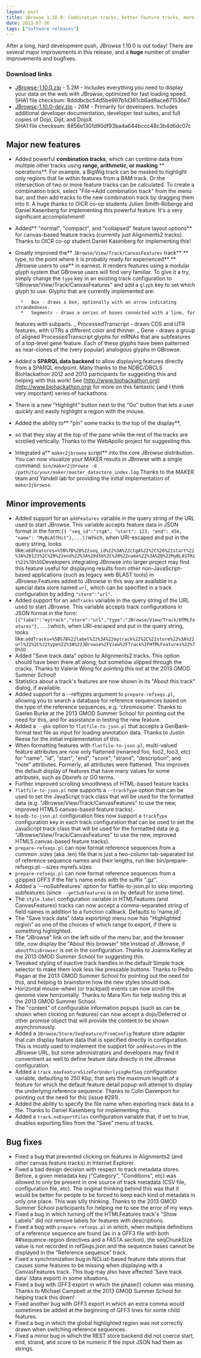 ```yaml
---
layout: post
title: JBrowse 1.10.0: Combination tracks, better feature tracks, more glyphs, SPARQL support, and track pinning!
date: 2013-07-30
tags: ["Software releases"]
---
```


After a long, hard development push, JBrowse 1.10.0 is out today! There are
several major improvements in this release, and a **huge** number of smaller
improvements and bugfixes.

### Download links

- [JBrowse-1.10.0.zip](/wordpress/wp-content/plugins/download-monitor/download.php?id=61 "download JBrowse-1.10.0.zip") -
5.2M - Includes everything you need to display your data on the web with
JBrowse, optimized for fast loading speed.
  <div>SHA1 file checksum: 8dddbcbc54d5be967b1d381cb6ad8ace671536e7</div>
- [JBrowse-1.10.0-dev.zip](http://jbrowse.org/wordpress/wp-content/plugins/download-monitor/download.php?id=62 "download JBrowse-1.10.0-dev.zip") -
26M - Primarily for developers. Includes additional developer documentation,
developer test suites, and full copies of Dojo, Dijit, and DojoX.
  <div>SHA1 file checksum: 8856e1301d90df93ba4a644bccc48c3b4d6dc07c</div>

## Major new features

- Added powerful **combination tracks**, which can combine data from multiple
  other tracks using **range, arithmetic, or masking** ** operations**. For
  example, a BigWig track can be masked to highlight only regions that lie
  within features from a BAM track. Or the intersection of two or more feature
  tracks can be calculated. To create a combination track, select "File->Add
  combination track" from the menu bar, and then add tracks to the new
  combination track by dragging them into it. A huge thanks to OICR co-op
  students Julien Smith-Roberge and Daniel Kasenberg for implementing this
  powerful feature. It's a very significant accomplishment!
- Added** "normal", "compact", and "collapsed" feature layout options** for
  canvas-based feature tracks (currently just Alignments2 tracks). Thanks to
  OICR co-op student Daniel Kasenberg for implementing this!
- Greatly improved the** `JBrowse/View/Track/CanvasFeatures` track** ** type, to
  the point where it is probably ready for experienced** ** JBrowse users to
  use** in earnest. It renders features using a modular glyph system that
  GBrowse users will find very familiar. To give it a try, simply change the
  `type` key in an existing track configuration to
  "JBrowse/View/Track/CanvasFeatures" and add a `glyph` key to set which glyph
  to use. Glyphs that are currently implemented are:

        *   Box - draws a box, optionally with an arrow indicating strandedness.
        *   Segments - draws a series of boxes connected with a line, for

    features with subparts. _ ProcessedTranscript - draws CDS and UTR features,
    with UTRs a different color and thinner. _ Gene - draws a group of aligned
    ProcessedTranscript glyphs for mRNAs that are subfeatures of a top-level
    gene feature. Each of these glyphs have been patterned as near-clones of the
    (very popular) analogous glyphs in GBrowse.

- Added a **SPARQL data backend** to allow displaying features directly from a
  SPARQL endpoint. Many thanks to the NDBC/DBCLS BioHackathon 2012 and 2013
  participants for suggesting this and helping with this work! See
  [http://www.biohackathon.org](http://www.biohackathon.org) for more on this
  fantastic (and I think very important) series of hackathons.
- There is a new "Highlight" button next to the "Go" button that lets a user
  quickly and easily highlight a region with the mouse.
- Added the ability to** "pin" some tracks to the top of the display**,
- so that they stay at the top of the pane while the rest of the tracks are
  scrolled vertically. Thanks to the WebApollo project for suggesting this.
- Integrated a** `maker2jbrowse` script** into the core JBrowse distribution.
  You can now visualize your MAKER results in JBrowse with a single command:
  `bin/maker2jbrowse -d /path/to/your/maker/master_datastore_index.log` Thanks
  to the MAKER team and Yandell lab for providing the initial implementation of
  `maker2jbrowse`.

## Minor improvements

- Added support for an `addFeatures` variable in the query string of the URL
  used to start JBrowse. This variable accepts feature data in JSON format in
  the
  form:`[{ "seq_id":"ctgA", "start": 123, "end": 456, "name": "MyBLASTHit"},...}]`which,
  when URI-escaped and put in the query string, looks
  like:`addFeatures=%5B%7B%20%22seq_id%22%3A%22ctgA%22%2C%20%22start%22%3A%20123%2C%20%22end%22%3A%20456%2C%20%22name%22%3A%20%22MyBLASTHit%22%7D%5D`Developers
  integrating JBrowse into larger project may find this feature useful for
  displaying results from other non-JavaScript-based applications (such as
  legacy web BLAST tools) in JBrowse.Features added to JBrowse in this way are
  available in a special data store named `url`, which can be specified in a
  track configuration by adding `"store":"url"`.
- Added support for an `addTracks` variable in the query string of the URL used
  to start JBrowse. This variable accepts track configurations in JSON format in
  the
  form:`[{"label":"mytrack","store":"url","type":"JBrowse/View/Track/HTMLFeatures"},...]`which,
  when URI-escaped and put in the query string, looks
  like:`addTracks=%5B%7B%22label%22%3A%22mytrack%22%2C%22store%22%3A%22url%22%2C%22type%22%3A%22JBrowse%2FView%2FTrack%2FHTMLFeatures%22%7D%5D`
- Added "Save track data" option to Alignments2 tracks. This option should have
  been there all along, but somehow slipped through the cracks. Thanks to
  Valerie Wong for pointing this out at the 2013 GMOD Summer School!
- Statistics about a track's features are now shown in its "About this track"
  dialog, if available.
- Added support for a --reftypes argument to `prepare-refseqs.pl`, allowing you
  to search a database for reference sequences based on the type of the
  reference sequences, e.g. 'chromosome'. Thanks to Gaelen Burke at the 2013
  GMOD Summer School for pointing out the need for this, and for assistance in
  testing the new feature.
- Added a `--gbk` option to `flatfile-to-json.pl` that accepts a GenBank-format
  text file as input for loading annotation data. Thanks to Justin Reese for the
  initial implementation of this.
- When formatting features with `flatfile-to-json.pl`, multi-valued feature
  attributes are now only flattened (renamed foo, foo2, foo3, etc) for "name",
  "id", "start", "end", "score", "strand", "description", and "note" attributes.
  Formerly, all attributes were flattened. This improves the default display of
  features that have many values for some attributes, such as Dbxrefs or GO
  terms.
- Further improved scrolling smoothness of HTML-based feature tracks.
- `flatfile-to-json.pl` now supports a `--trackType` option that can be used to
  set the JavaScript track class that will be used for the formatted data (e.g.
  "JBrowse/View/Track/CanvasFeatures" to use the new, improved HTML5
  canvas-based feature tracks).
- `biodb-to-json.pl` configuration files now support a `trackType` configuration
  key in each track configuration that can be used to set the JavaScript track
  class that will be used for the formatted data (e.g.
  "JBrowse/View/Track/CanvasFeatures" to use the new, improved HTML5
  canvas-based feature tracks).
- `prepare-refseqs.pl` can now format reference sequences from a common .sizes
  (aka .len) file that is just a two-column tab-separated list of reference
  sequence names and their lengths, run like: bin/prepare-refseqs.pl --sizes
  myrefs.sizes
- `prepare-refseqs.pl` can now format reference sequences from a gzipped GFF3 if
  the file's name ends with the suffix ".gz".
- Added a '--noSubfeatures' option for flatfile-to-json.pl to skip importing
  subfeatures (since `--getSubfeatures` is on by default for some time).
- The `style.label` configuration variable in HTMLFeatures (and CanvasFeatures)
  tracks can now accept a comma-separated string of field names in addition to a
  function callback. Defaults to 'name,id';
- The "Save track data" (data exporting) menu now has "Highlighted region" as
  one of the choices of which range to export, if there is something
  highlighted.
- The "JBrowse" link on the left side of the menu bar, and the browser title,
  now display the "About this browser" title instead of JBrowse, if
  `aboutThisBrowser` is set in the configuration. Thanks to Joanna Kelley at the
  2013 GMOD Summer School for suggesting this.
- Tweaked styling of inactive track handles in the default Simple track selector
  to make them look less like pressable buttons. Thanks to Pedro Pagan at the
  2013 GMOD Summer School for pointing out the need for this, and helping to
  brainstorm how the new styles should look.
- Horizontal mouse-wheel (or trackpad) events can now scroll the genome view
  horizontally. Thanks to Mara Kim for help testing this at the 2013 GMOD Summer
  School.
- The "content" of configurable information popups (such as can be shown when
  clicking on features) can now accept a dojo/Deferred or other promise object
  that will provide the content to be shown asynchronously.
- Added a `JBrowse/Store/SeqFeature/FromConfig` feature store adapter that can
  display feature data that is specified directly in configuration. This is
  mostly used to implement the support for `addFeatures` in the JBrowse URL, but
  some administrators and developers may find it conventient as well to define
  feature data directly in the JBrowse configuration.
- Added a `track.maxFeatureSizeForUnderlyingRefSeq` configuration variable,
  defaulting to 250 Kbp, that sets the maximum length of a feature for which the
  default feature detail popup will attempt to display the underlying reference
  sequence. Thanks to Colin Davenport for pointing out the need for this (issue
  #291).
- Added the ability to specify the file name when exporting track data to a
  file. Thanks to Daniel Kasenberg for implementing this.
- Added a `track.noExportFiles` configuration variable that, if set to true,
  disables exporting files from the "Save" menu of tracks.

## Bug fixes

- Fixed a bug that prevented clicking on features in Alignments2 (and other
  canvas feature tracks) in Internet Explorer.
- Fixed a bad design decision with respect to track metadata stores. Before, a
  given metadata key ("Category", "Conditions", etc) was allowed to only be
  present in one source of track metadata (CSV file, configuration file, etc).
  The original thinking behind this was that it would be better for people to be
  forced to keep each kind of metadata in only one place. This was silly
  thinking. Thanks to the 2013 GMOD Summer School participants for helping me to
  see the error of my ways.
- Fixed a bug in which turning off the HTMLFeatures track's "Show Labels" did
  not remove labels for features with descriptions.
- Fixed a bug with `prepare-refseqs.pl` in which, when multiple definitions of a
  reference sequence are found (as in a GFF3 file with both ##sequence-region
  directives and a FASTA section), the seqChunkSize value is not recorded in
  refSeqs.json and the sequence bases cannot be displayed in the "Reference
  sequence" track.
- Fixed a synchronization bug in NCList-based feature data stores that causes
  some features to be missing when displaying with a CanvasFeatures track. This
  bug may also have affected 'Save track data' (data export) in some situations.
- Fixed a bug with GFF3 export in which the phase(!) column was missing. Thanks
  to Michael Campbell at the 2013 GMOD Summer School for helping track this
  down!
- Fixed another bug with GFF3 export in which an extra comma would sometimes be
  added at the beginning of GFF3 lines for some child features.
- Fixed a bug in which the global highlighted region was not correctly drawn
  when switching reference sequences.
- Fixed a minor bug in which the REST store backend did not coerce start, end,
  strand, and score to be numeric if the input JSON had them as strings.
